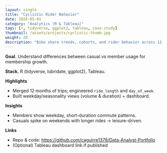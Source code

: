 ```yaml
---
layout: single
title: "Cyclistic Rider Behavior"
date: 2026-05-01
category: "Analytics (R & Tableau)"
tags: [r, tidyverse, ggplot2, tableau, case-study]
thumbnail: /assets/projects/cyclistic-thumb.jpg
weight: 20
description: "Bike share trends, cohorts, and rider behavior across 12 months."
---
```


**Goal.** Understand differences between casual vs member usage for membership growth.

**Stack.** R (tidyverse, lubridate, ggplot2), Tableau.

**Highlights**
- Merged 12 months of trips; engineered `ride_length` and `day_of_week`.
- Built weekday/seasonality views (volume & duration) + dashboard.

**Insights**
- Members show weekday, short-duration commute patterns.
- Casuals spike on weekends with longer rides → leisure-driven.

**Links**
- Repo & code: <https://github.com/caguirre1378/Data-Analyst-Portfolio>
- (Optional) Tableau dashboard link if published
